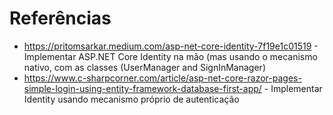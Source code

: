 # Referências
- https://pritomsarkar.medium.com/asp-net-core-identity-7f19e1c01519 - Implementar ASP.NET Core Identity na mão (mas usando o mecanismo nativo, com as classes (UserManager and SignInManager)
- https://www.c-sharpcorner.com/article/asp-net-core-razor-pages-simple-login-using-entity-framework-database-first-app/ - Implementar Identity usando mecanismo próprio de autenticação